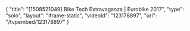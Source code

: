 {
    "title": "[1508521049] Bike Tech Extravaganza  | Eurobike 2017",
    "type": "solo",
    "layout": "iframe-static",
    "videoId": "123178897",
    "url": "\/tvpembed\/123178897"
}